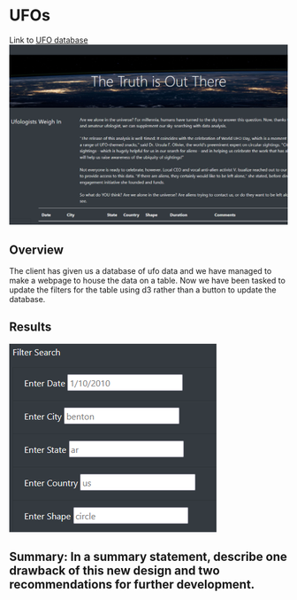 # UFOs
Link to [UFO database](https://sktwelve.github.io/UFOs/)
![picture of the website](picture/site.PNG)

## Overview
The client has given us a database of ufo data and we have managed to make a webpage to house the data on a table. Now we have been tasked to update the filters for the table using d3 rather than a button to update the database.

## Results
![filters used for the database](picture/filter.PNG)


## Summary: In a summary statement, describe one drawback of this new design and two recommendations for further development.
